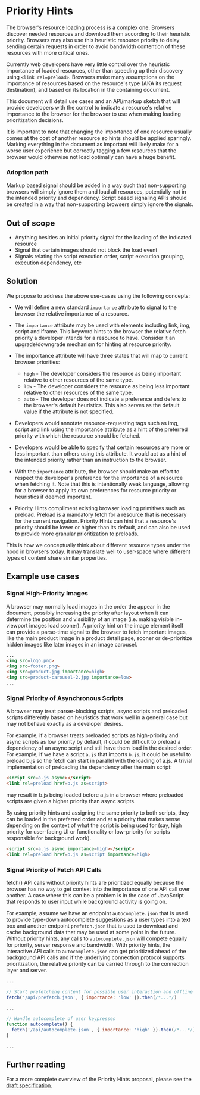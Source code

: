 # Priority Hints

The browser's resource loading process is a complex one. Browsers discover
needed resources and download them according to their heuristic priority.
Browsers may also use this heuristic resource priority to delay sending
certain requests in order to avoid bandwidth contention of these resources
with more critical ones.

Currently web developers have very little control over the heuristic
importance of loaded resources, other than speeding up their discovery
using `<link rel=preload>`.
Browsers make many assumptions on the importance of resources based on the
resource's type (AKA its request destination), and based on its location
in the containing document.

This document will detail use cases and an API/markup sketch that will
provide developers with the control to indicate a resource's
relative importance to the browser for the browser to use when making
loading prioritization decisions.

It is important to note that changing the importance of one resource usually
comes at the cost of another resource so hints should be applied sparingly.
Marking everything in the document as important will likely make for a worse
user experience but correctly tagging a few resources that the browser would
otherwise not load optimally can have a huge benefit.

### Adoption path
Markup based signal should be added in a way such that non-supporting
browsers will simply ignore them and load all resources, potentially not
in the intended priority and dependency. Script based signaling APIs
should be created in a way that non-supporting browsers simply ignore
the signals.

## Out of scope
* Anything besides an initial priority signal for the loading of the
  indicated resource
* Signal that certain images should not block the load event
* Signals relating the script execution order, script execution
  grouping, execution dependency, etc

## Solution

We propose to address the above use-cases using the following concepts:

* We will define a new standard `importance` attribute to signal to the browser the relative importance of a resource.

* The `importance` attribute may be used with elements including link, img, script and iframe. This keyword hints to the browser the relative fetch priority a developer intends for a resource to have. Consider it an upgrade/downgrade mechanism for hinting at resource priority.

* The importance attribute will have three states that will map to current browser priorities:

  * `high` - The developer considers the resource as being important relative to other resources of the same type.
  * `low` - The developer considers the resource as being less important relative to other resources of the same type.
  * `auto` - The developer does not indicate a preference and defers to the browser's default heuristics. This also serves as the default value if the attribute is not specified.

* Developers would annotate resource-requesting tags such as img, script and link using the importance attribute as a hint of the preferred priority with which the resource should be fetched.

* Developers would be able to specify that certain resources are more or less important than others using this attribute. It would act as a hint of the intended priority rather than an instruction to the browser.

* With the `importance` attribute, the browser should make an effort to respect the developer's preference for the importance of a resource when fetching it. Note that this is intentionally weak language, allowing for a browser to apply its own preferences for resource priority or heuristics if deemed important.

* Priority Hints compliment existing browser loading primitives such as preload. Preload is a mandatory fetch for a resource that is necessary for the current navigation. Priority Hints can hint that a resource's priority should be lower or higher than its default, and can also be used to provide more granular prioritization to preloads.

This is how we conceptually think about different resource types under the hood in browsers today.
It may translate well to user-space where different types of content share similar properties.

## Example use cases

### Signal High-Priority Images
A browser may normally load images in the order the appear in the document, possibly increasing the priority after layout when it can determine the position and vissibility of an image (i.e. making visible in-viewport images load sooner). A priority hint on the image element itself can provide a parse-time signal to the browser to fetch important images, like the main product image in a product detail page, sooner or de-prioritize hidden images like later images in an image carousel.

```html
...
<img src=logo.png>
<img src=footer.png>
<img src=product.jpg importance=high>
<img src=product-carousel-2.jpg importance=low>
...
```

### Signal Priority of Asynchronous Scripts
A browser may treat parser-blocking scripts, async scripts and preloaded scripts differently based on heuristics that work well in a general case but may not behave exactly as a developer desires.

For example, if a browser treats preloaded scripts as high-priority and async scripts as low priority by default, it could be difficult to preload a dependency of an async script and still have them load in the desired order. For example, if we have a script ```a.js``` that imports ```b.js```, it could be useful to preload b.js so the fetch can start in parallel with the loading of a.js. A trivial implementation of preloading the dependency after the main script:

```html
<script src=a.js async></script>
<link rel=preload href=b.js as=script>
```

may result in b.js being loaded before a.js in a browser where preloaded scripts are given a higher priority than async scripts.

By using priority hints and assigning the same priority to both scripts, they can be loaded in the preferred order and at a priority that makes sense depending on the context of what the script is being used for (say, high priority for user-facing UI or functionality or low-priority for scripts responsible for background work).

```html
<script src=a.js async importance=high></script>
<link rel=preload href=b.js as=script importance=high>
```

### Signal Priority of Fetch API Calls
fetch() API calls without priority hints are prioritized equally because the browser has no way to get context into the importance of one API call over another. A case where this can be a problem is in the case of JavaScript that responds to user input while background activity is going on.

For example, assume we have an endpoint ```autocomplete.json``` that is used to provide type-down autocomplete suggestions as a user types into a text box and another endpoint ```prefetch.json``` that is used to download and cache background data that may be used at some point in the future. Without priority hints, any calls to ```autocomplete.json``` will compete equally for priority, server response and bandwidth. With priority hints, the interactive API calls to ```autocomplete.json``` can get prioritized ahead of the background API calls and if the underlying connection protocol supports prioritization, the relative priority can be carried through to the connection layer and server.

```javascript
...

// Start prefetching content for possible user interaction and offline support
fetch('/api/prefetch.json', { importance: 'low' }).then(/*...*/)

...

// Handle autocomplete of user keypresses
function autocomplete() {
  fetch('/api/autocomplete.json', { importance: 'high' }).then(/*...*/)
}

...
```
## Further reading

For a more complete overview of the Priority Hints proposal, please see the [draft specification](https://wicg.github.io/priority-hints/).
